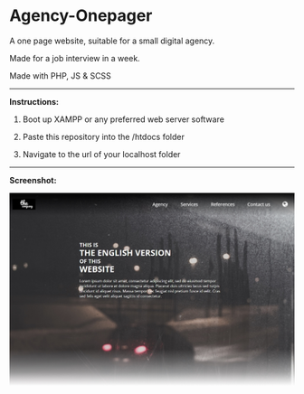 # Agency-Onepager

A one page website, suitable for a small digital agency. 

Made for a job interview in a week.

Made with PHP, JS & SCSS

---

<b>Instructions:</b>

1. Boot up XAMPP or any preferred web server software

2. Paste this repository into the /htdocs folder

3. Navigate to the url of your localhost folder

---

<b>Screenshot:</b>

![screenshot](https://github.com/eebbi/Agency-Onepager/blob/master/screenshot.jpg)

